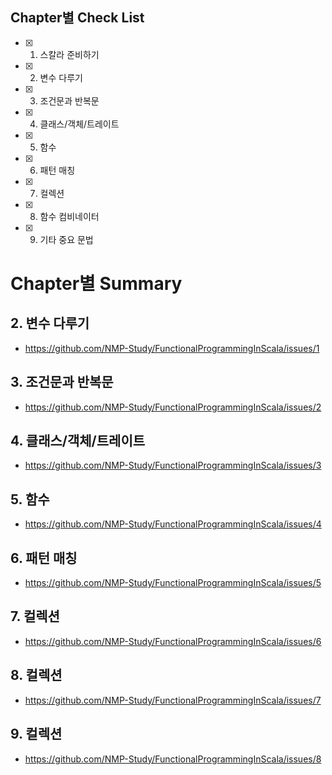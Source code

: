 ## Chapter별 Check List
- [x] 1. 스칼라 준비하기
- [x] 2. 변수 다루기
- [x] 3. 조건문과 반복문
- [x] 4. 클래스/객체/트레이트
- [x] 5. 함수
- [x] 6. 패턴 매칭
- [x] 7. 컬렉션
- [x] 8. 함수 컴비네이터
- [x] 9. 기타 중요 문법

# Chapter별 Summary
## 2. 변수 다루기
- https://github.com/NMP-Study/FunctionalProgrammingInScala/issues/1
## 3. 조건문과 반복문
- https://github.com/NMP-Study/FunctionalProgrammingInScala/issues/2
## 4. 클래스/객체/트레이트
- https://github.com/NMP-Study/FunctionalProgrammingInScala/issues/3
## 5. 함수
- https://github.com/NMP-Study/FunctionalProgrammingInScala/issues/4
## 6. 패턴 매칭
- https://github.com/NMP-Study/FunctionalProgrammingInScala/issues/5
## 7. 컬렉션
- https://github.com/NMP-Study/FunctionalProgrammingInScala/issues/6
## 8. 컬렉션
- https://github.com/NMP-Study/FunctionalProgrammingInScala/issues/7
## 9. 컬렉션
- https://github.com/NMP-Study/FunctionalProgrammingInScala/issues/8

